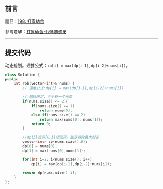 ## 前言

题目：[198. 打家劫舍](https://leetcode-cn.com/problems/house-robber/)

参考题解：[打家劫舍-代码随想录](https://github.com/youngyangyang04/leetcode-master/blob/master/problems/0198.%E6%89%93%E5%AE%B6%E5%8A%AB%E8%88%8D.md)

---

## 提交代码

动态规划。递推公式：`dp[i] = max(dp[i-1],dp[i-2]+nums[i])`。

```c++
class Solution {
public:
    int rob(vector<int>& nums) {
        // 递推公式:dp[i] = max(dp[i-1],dp[i-2]+nums[i])

        // 题目限定，至少有一个元素
        if(nums.size() <= 2){
            if(nums.size() == 1)
                return nums[0];
            else if(nums.size() == 2)
                return max(nums[0], nums[1]);
            return 0;
        }

        //dp[i]表示[0,i]闭区间，能获得的最大财富
        vector<int> dp(nums.size(),0);
        dp[0] = nums[0];
        dp[1] = max(nums[0],nums[1]);

        for(int i=2; i<nums.size(); i++)
            dp[i] = max(dp[i-1],dp[i-2]+nums[i]);
        
        return dp[nums.size()-1];
    }
};
```